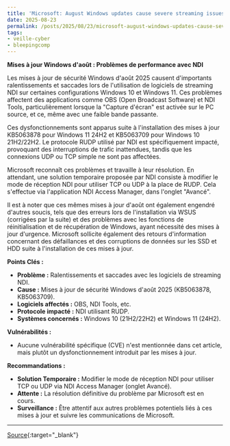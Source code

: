 ```yaml
---
title: 'Microsoft: August Windows updates cause severe streaming issues'
date: 2025-08-23
permalink: /posts/2025/08/23/microsoft-august-windows-updates-cause-severe-streaming-issues/
tags:
- veille-cyber
- bleepingcomp
---
```

**Mises à jour Windows d'août : Problèmes de performance avec NDI**

Les mises à jour de sécurité Windows d'août 2025 causent d'importants ralentissements et saccades lors de l'utilisation de logiciels de streaming NDI sur certaines configurations Windows 10 et Windows 11. Ces problèmes affectent des applications comme OBS (Open Broadcast Software) et NDI Tools, particulièrement lorsque la "Capture d'écran" est activée sur le PC source, et ce, même avec une faible bande passante.

Ces dysfonctionnements sont apparus suite à l'installation des mises à jour KB5063878 pour Windows 11 24H2 et KB5063709 pour Windows 10 21H2/22H2. Le protocole RUDP utilisé par NDI est spécifiquement impacté, provoquant des interruptions de trafic inattendues, tandis que les connexions UDP ou TCP simple ne sont pas affectées.

Microsoft reconnaît ces problèmes et travaille à leur résolution. En attendant, une solution temporaire proposée par NDI consiste à modifier le mode de réception NDI pour utiliser TCP ou UDP à la place de RUDP. Cela s'effectue via l'application NDI Access Manager, dans l'onglet "Avancé".

Il est à noter que ces mêmes mises à jour d'août ont également engendré d'autres soucis, tels que des erreurs lors de l'installation via WSUS (corrigées par la suite) et des problèmes avec les fonctions de réinitialisation et de récupération de Windows, ayant nécessité des mises à jour d'urgence. Microsoft sollicite également des retours d'information concernant des défaillances et des corruptions de données sur les SSD et HDD suite à l'installation de ces mises à jour.

**Points Clés :**

*   **Problème :** Ralentissements et saccades avec les logiciels de streaming NDI.
*   **Cause :** Mises à jour de sécurité Windows d'août 2025 (KB5063878, KB5063709).
*   **Logiciels affectés :** OBS, NDI Tools, etc.
*   **Protocole impacté :** NDI utilisant RUDP.
*   **Systèmes concernés :** Windows 10 (21H2/22H2) et Windows 11 (24H2).

**Vulnérabilités :**

*   Aucune vulnérabilité spécifique (CVE) n'est mentionnée dans cet article, mais plutôt un dysfonctionnement introduit par les mises à jour.

**Recommandations :**

*   **Solution Temporaire :** Modifier le mode de réception NDI pour utiliser TCP ou UDP via NDI Access Manager (onglet Avancé).
*   **Attente :** La résolution définitive du problème par Microsoft est en cours.
*   **Surveillance :** Être attentif aux autres problèmes potentiels liés à ces mises à jour et suivre les communications de Microsoft.

---
[Source](https://www.bleepingcomputer.com/news/microsoft/microsoft-august-windows-updates-cause-severe-ndi-streaming-issues/){:target="_blank"}
